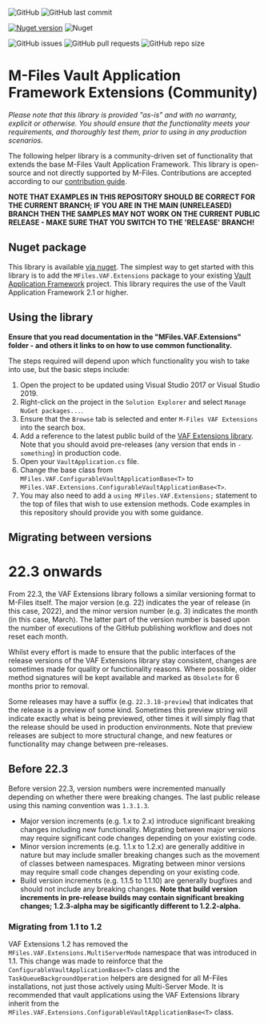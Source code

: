![GitHub](https://img.shields.io/github/license/M-Files/VAF.Extensions.Community) ![GitHub last commit](https://img.shields.io/github/last-commit/M-Files/VAF.Extensions.Community)

[![Nuget version](https://img.shields.io/nuget/v/MFiles.VAF.Extensions?label=nuget%20version)](https://www.nuget.org/packages/MFiles.VAF.Extensions/) ![Nuget](https://img.shields.io/nuget/dt/MFiles.VAF.Extensions?label=nuget%20downloads)

![GitHub issues](https://img.shields.io/github/issues-raw/M-Files/VAF.Extensions.Community) ![GitHub pull requests](https://img.shields.io/github/issues-pr-raw/M-Files/VAF.Extensions.Community) ![GitHub repo size](https://img.shields.io/github/repo-size/M-Files/VAF.Extensions.Community) 

# M-Files Vault Application Framework Extensions (Community)

_Please note that this library is provided "as-is" and with no warranty, explicit or otherwise. You should ensure that the functionality meets your requirements, and thoroughly test them, prior to using in any production scenarios._

The following helper library is a community-driven set of functionality that extends the base M-Files Vault Application Framework.  This library is open-source and not directly supported by M-Files.  Contributions are accepted according to our [contribution guide](CONTRIBUTING.md).

**NOTE THAT EXAMPLES IN THIS REPOSITORY SHOULD BE CORRECT FOR THE CURRENT BRANCH; IF YOU ARE IN THE MAIN (UNRELEASED) BRANCH THEN THE SAMPLES MAY NOT WORK ON THE CURRENT PUBLIC RELEASE - MAKE SURE THAT YOU SWITCH TO THE 'RELEASE' BRANCH!**

## Nuget package

This library is available [via nuget](https://www.nuget.org/packages/MFiles.VAF.Extensions/).  The simplest way to get started with this library is to add the `MFiles.VAF.Extensions` package to your existing [Vault Application Framework](https://developer.m-files.com/Frameworks/Vault-Application-Framework/) project.  This library requires the use of the Vault Application Framework 2.1 or higher.

## Using the library

**Ensure that you read documentation in the "MFiles.VAF.Extensions" folder - and others it links to on how to use common functionality.**

The steps required will depend upon which functionality you wish to take into use, but the basic steps include:

1. Open the project to be updated using Visual Studio 2017 or Visual Studio 2019.
2. Right-click on the project in the `Solution Explorer` and select `Manage NuGet packages...`.
3. Ensure that the `Browse` tab is selected and enter `M-Files VAF Extensions` into the search box. 
4. Add a reference to the latest public build of the [VAF Extensions library](https://www.nuget.org/packages/MFiles.VAF.Extensions/).  Note that you should avoid pre-releases (any version that ends in `-something`) in production code.
5. Open your `VaultApplication.cs` file.
6. Change the base class from `MFiles.VAF.ConfigurableVaultApplicationBase<T>` to `MFiles.VAF.Extensions.ConfigurableVaultApplicationBase<T>`.
7. You may also need to add a `using MFiles.VAF.Extensions;` statement to the top of files that wish to use extension methods.  Code examples in this repository should provide you with some guidance.

## Migrating between versions

# 22.3 onwards

From 22.3, the VAF Extensions library follows a similar versioning format to M-Files itself.  The major version (e.g. 22) indicates the year of release (in this case, 2022), and the minor version number (e.g. 3) indicates the month (in this case, March).  The latter part of the version number is based upon the number of executions of the GitHub publishing workflow and does not reset each month.

Whilst every effort is made to ensure that the public interfaces of the release versions of the VAF Extensions library stay consistent, changes are sometimes made for quality or functionality reasons.  Where possible, older method signatures will be kept available and marked as `Obsolete` for 6 months prior to removal.

Some releases may have a suffix (e.g. `22.3.18-preview`) that indicates that the release is a preview of some kind.  Sometimes this preview string will indicate exactly what is being previewed, other times it will simply flag that the release should be used in production environments.  Note that preview releases are subject to more structural change, and new features or functionality may change between pre-releases.

## Before 22.3

Before version 22.3, version numbers were incremented manually depending on whether there were breaking changes.  The last public release using this naming convention was `1.3.1.3`.

* Major version increments (e.g. 1.x to 2.x) introduce significant breaking changes including new functionality.  Migrating between major versions may require significant code changes depending on your existing code.
* Minor version increments (e.g. 1.1.x to 1.2.x) are generally additive in nature but may include smaller breaking changes such as the movement of classes between namespaces.  Migrating between minor versions may require small code changes depending on your existing code.
* Build version increments (e.g. 1.1.5 to 1.1.10) are generally bugfixes and should not include any breaking changes.  **Note that build version increments in pre-release builds may contain significant breaking changes; 1.2.3-alpha may be sigificantly different to 1.2.2-alpha.**

### Migrating from 1.1 to 1.2

VAF Extensions 1.2 has removed the `MFiles.VAF.Extensions.MultiServerMode` namespace that was introduced in 1.1.  This change was made to reinforce that the `ConfigurableVaultApplicationBase<T>` class and the `TaskQueueBackgroundOperation` helpers are designed for all M-Files installations, not just those actively using Multi-Server Mode.  It is recommended that vault applications using the VAF Extensions library inherit from the  `MFiles.VAF.Extensions.ConfigurableVaultApplicationBase<T>` class.
